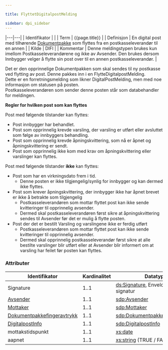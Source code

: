 ```yaml
---

title: FlyttetDigitalpostMelding  

sidebar: dpi_sidebar
---
```


|---|---|
| Identifikator | |
| Term          | {{page.title}} |
| Definisjon    | En digital post med tilhørende [Dokumentpakke]({{site.baseurl}}/docs/resources/begrep/ID-porten/index) som flyttes fra en postkasseleverandør til en annen |
| Kilde         | DIFI |
| Kommentar     | Denne meldingstypen brukes kun imellom Postkasseleverandørene og ikke av Avsender. Den brukes dersom Innbygger velger å flytte sin post over til en annen postkasseleverandør. |

Det er den opprinnelige Dokumentpakken som skal sendes til ny postkasse
ved flytting av post. Denne pakkes inn i en FlytteDigitalpostMelding.  
Dette er en forretningsmelding som likner DigitalPostMelding, men med
noe informasjon om statusen på posten.  
Postkasseleverandøren som sender denne posten står som databehandler for
meldingen.

**Regler for hvilken post som kan flyttes**

Post med følgende tilstander kan flyttes:

  - Post innbygger har behandlet.
  - Post som opprinnelig krevde varsling, der varsling er utført eller
    avsluttet som følge av innbyggers behandling. 
  - Post som opprinnelig krevde åpningskvittering, som nå er åpnet og
    åpningskvittering er sendt. 
  - Post som opprinnelig ikke kom med krav om åpningskvittering eller
    varslinger kan flyttes.

Post med følgende tilstander **ikke** kan flyttes:

  - Post som har en virkningsdato frem i tid. 
      - Denne posten er ikke tilgjengelig/synlig for innbygger og kan
        dermed ikke flyttes.
  - Post som krever åpningskvittering, der innbygger ikke har åpnet
    brevet er ikke å betrakte som tilgjengelig 
      - Postkasseleverandøren som mottar flyttet post kan ikke sende
        kvitteringer til opprinnelig avsender.
      - Dermed skal postkasseleverandøren først sikre at
        åpningskvittering sendes til Avsender før det er mulig å flytte
        posten.
  - Post der det er bestilt Varsling og varslingene ikke er ferdig
    utført 
      - Postkasseleverandøren som mottar flyttet post kan ikke sende
        kvitteringer til opprinnelig avsender.
      - Dermed skal opprinnelig postkasseleverandør først sikre at alle
        bestilte varslinger blir utført eller at Avsender blir informert
        om at varsling har feilet før posten kan flyttes.

### Attributer

| Identifikator | Kardinalitet | Datatype |
| --- | --- | --- |
| Signature | 1..1 | [ds:Signature](https://www.oasis-open.org/committees/download.php/21256/wss-v1.1-spec-errata-os-SOAPMessageSecurity.htm#_Toc118717148), Enveloped XML signatur |
| [Avsender]({{site.baseurl}}/docs/resources/begrep/sikkerDigitalPost/begrep/Avsender) | 1..1 | [sdp:Avsender]({{site.baseurl}}/docs/resources/begrep/sikkerDigitalPost/begrep/Avsender) |
| [Mottaker]({{site.baseurl}}/docs/resources/begrep/felles/Mottaker) | 1..1 | [sdp:Mottaker]({{site.baseurl}}/docs/resources/begrep/felles/Mottaker) |
| [Dokumentpakkefingeravtrykk]({{site.baseurl}}/docs/resources/begrep/sikkerDigitalPost/begrep/Dokumentpakkefingeravtrykk) | 1..1 | [sdp:Dokumentpakkefingeravtrykk]({{site.baseurl}}/docs/resources/begrep/sikkerDigitalPost/begrep/Dokumentpakkefingeravtrykk) |
| [DigitalpostInfo]({{site.baseurl}}/docs/resources/begrep/sikkerDigitalPost/begrep/DigitalPostInfo) | 1..1 | [sdp:DigitalpostInfo]({{site.baseurl}}/docs/resources/begrep/sikkerDigitalPost/begrep/DigitalPostInfo) |
| mottakstidspunkt | 1..1 | [xs:date](http://www.w3.org/TR/xmlschema-2/#datetime) |
| aapnet | 1..1 | [xs:string](http://www.w3.org/TR/xmlschema-2/#string) (TRUE / FALSE ) |
